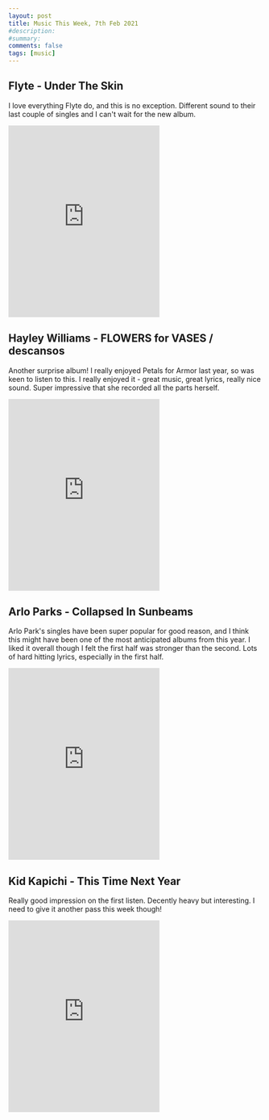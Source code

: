 ```yaml
---
layout: post
title: Music This Week, 7th Feb 2021
#description: 
#summary: 
comments: false
tags: [music]
---
```



## Flyte - Under The Skin

I love everything Flyte do, and this is no exception. Different sound to their last couple of singles and I can't wait for the new album.

<iframe src="https://open.spotify.com/embed/album/60EBGqe5rilYNNus1t2qVg" width="300" height="380" frameborder="0" allowtransparency="true" allow="encrypted-media"></iframe>

## Hayley Williams - FLOWERS for VASES / descansos

Another surprise album! I really enjoyed Petals for Armor last year, so was keen to listen to this. I really enjoyed it - great music, great lyrics, really nice sound. Super impressive that she recorded all the parts herself.

<iframe src="https://open.spotify.com/embed/playlist/4S1XOSlL2k70lqvritJDqu" width="300" height="380" frameborder="0" allowtransparency="true" allow="encrypted-media"></iframe>

## Arlo Parks - Collapsed In Sunbeams

Arlo Park's singles have been super popular for good reason, and I think this might have been one of the most anticipated albums from this year. I liked it overall though I felt the first half was stronger than the second. Lots of hard hitting lyrics, especially in the first half.

<iframe src="https://open.spotify.com/embed/album/42joEEymK7EIHODfNB4yug" width="300" height="380" frameborder="0" allowtransparency="true" allow="encrypted-media"></iframe>

## Kid Kapichi - This Time Next Year

Really good impression on the first listen. Decently heavy but interesting. I need to give it another pass this week though!

<iframe src="https://open.spotify.com/embed/playlist/6baWgppaL6kf0xGtWdhF6R" width="300" height="380" frameborder="0" allowtransparency="true" allow="encrypted-media"></iframe>